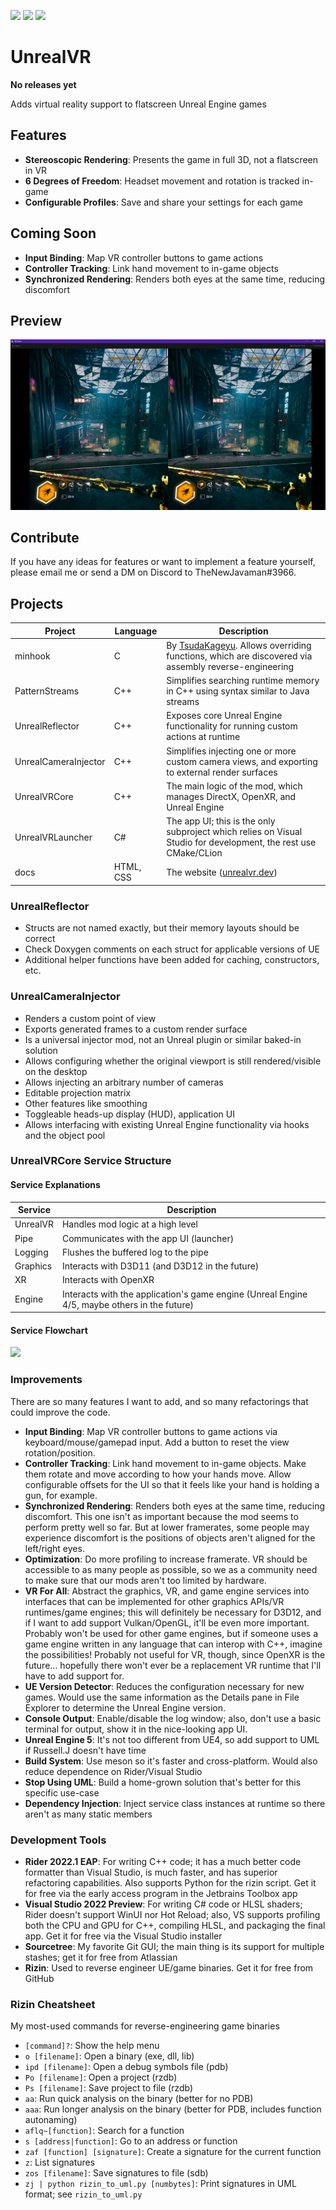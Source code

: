 [![](https://img.shields.io/static/v1?label=Homepage&message=unrealvr.dev&logo=&color=2b2b2b)](https://unrealvr.dev/)
[![](https://img.shields.io/static/v1?label=Discord&message=Flatscreen%20To%20VR&color=5865F2&logo=Discord&logoColor=white)](https://discord.gg/6SEy6WmP5t)
[![](https://img.shields.io/static/v1?label=Patreon&message=gpizarro&color=FF424D&logo=Patreon&logoColor=white)](https://www.patreon.com/gpizarro)

# UnrealVR

**No releases yet**

Adds virtual reality support to flatscreen Unreal Engine games

## Features

- **Stereoscopic Rendering**: Presents the game in full 3D, not a flatscreen in VR
- **6 Degrees of Freedom**: Headset movement and rotation is tracked in-game
- **Configurable Profiles**: Save and share your settings for each game

## Coming Soon

- **Input Binding**: Map VR controller buttons to game actions
- **Controller Tracking**: Link hand movement to in-game objects
- **Synchronized Rendering**: Renders both eyes at the same time, reducing discomfort

## Preview

![](preview.png)

## Contribute

If you have any ideas for features or want to implement a feature yourself, please email me or send a DM on Discord to
TheNewJavaman#3966.

## Projects

| Project              | Language  | Description                                                                                                                          |
|----------------------|-----------|--------------------------------------------------------------------------------------------------------------------------------------|
| minhook              | C         | By [TsudaKageyu](https://github.com/TsudaKageyu). Allows overriding functions, which are discovered via assembly reverse-engineering |
| PatternStreams       | C++       | Simplifies searching runtime memory in C++ using syntax similar to Java streams                                                      |
| UnrealReflector      | C++       | Exposes core Unreal Engine functionality for running custom actions at runtime                                                       |
| UnrealCameraInjector | C++       | Simplifies injecting one or more custom camera views, and exporting to external render surfaces                                      |
| UnrealVRCore         | C++       | The main logic of the mod, which manages DirectX, OpenXR, and Unreal Engine                                                          |
| UnrealVRLauncher     | C#        | The app UI; this is the only subproject which relies on Visual Studio for development, the rest use CMake/CLion                      |
| docs                 | HTML, CSS | The website ([unrealvr.dev](https://unrealvr.dev))                                                                                   |

### UnrealReflector

- Structs are not named exactly, but their memory layouts should be correct
- Check Doxygen comments on each struct for applicable versions of UE
- Additional helper functions have been added for caching, constructors, etc.

### UnrealCameraInjector

- Renders a custom point of view
- Exports generated frames to a custom render surface
- Is a universal injector mod, not an Unreal plugin or similar baked-in solution
- Allows configuring whether the original viewport is still rendered/visible on the desktop
- Allows injecting an arbitrary number of cameras
- Editable projection matrix
- Other features like smoothing
- Toggleable heads-up display (HUD), application UI
- Allows interfacing with existing Unreal Engine functionality via hooks and the object pool

### UnrealVRCore Service Structure

#### Service Explanations

| Service  | Description                                                                                  |
|----------|----------------------------------------------------------------------------------------------|
| UnrealVR | Handles mod logic at a high level                                                            |
| Pipe     | Communicates with the app UI (launcher)                                                      |
| Logging  | Flushes the buffered log to the pipe                                                         |
| Graphics | Interacts with D3D11 (and D3D12 in the future)                                               |
| XR       | Interacts with OpenXR                                                                        |
| Engine   | Interacts with the application's game engine (Unreal Engine 4/5, maybe others in the future) |

#### Service Flowchart

<!-- Click on the link to edit the diagram, then update it here -->

[![](https://mermaid.ink/img/pako:eNrNWFtP40YU_isjrxCtxCIKRVR5WAkCoV2xIg0X7UNeJvaJ42bi8Y7HEIr47z1z8X3sJAVVza5I7PnmzDnfnNvMq-fzALyBt7f3Oo0JieJIDoj-Sci-XMAK9gdkf0ZT2D8g1dePVER0xiDF8Vc7gmMBFctvKBLfzilL4aAYmVF_GQqexYGS-Gl-rP7tl-Mxl3CxDIeccaERZ6dn5-cnDcQ9rGUJmetPUwgXAYgSdHL569HpRQVEfcmFQfUBlqEevTo6Oz8dNUc36KExN1EMOWbqfTrSnwqI0RmwC76uWT06Hg5_G7lQm8zSwLpe7SU5TzZAUPXoicqIx9sQmUN7TUijMKasZ00DcCpmMG_qC_-87e1N4xR-ZBD7cBnRUNCVGkqokJEfJTSWZEWjmNCUPMQCKHuckDsQT5EPTZxc4HigkPf615hz1gFNogQUcKy-OzCMhwpyw8MwisMu1Foo0PdOpdCgZBH5qUJd5787sBDjSlqva7oCcmUeC7CCq3gg_AmEZuXAThmQX-gh-QNjnQy50HLtVoLGtWcOyCVj51JSf0F8yhgECqNGPn_5YogcaIE1WWagLi0H30m0JN-DBKlXMPP4GWWaRdU7Ab4kIpzRn44OiP1_eHT6s3EM5MNuX-5MVkap1k2USojJnAvyF5-lOS4Ah54EGdI_7Je1UO2_wz71um6dAd4muF4-qL4r2vyZQQZf-ayDKKdWJS1GfiF2R6LssvrRaGXkVRjy-WpF48DFUm5QB0fo_w6K8K16xq8P40AvlAutMVCZmLvxTqQYLbX8EcvSBZll8zkIBxfWrCYVvSE3syGngnUrN1LoS44hbTdFGQPRk4k9u4HG-NtYZaYc74znRqy-bwtKyrXYmmM6PGanTbCKrkXpTepTCF0X-1HypcAmoWBmTSFNsSS5URMIlbML7HSSTJIF0spApG7wEO3F5_SZJv5CVRUBKc-EDwV-Lep0NNyk1NValaf3Dtvy4bY65USrlM9jfK8MbWvlmvY758uKJQlOgrjQIMf1WtPUztqUO7jTIjPYViyfpNUKVfnCsrbMcWbUesE1yAlayDJZ2VUHxU7ezQblq3XrgStEf4PRRLRWs_r0kVM31JGJdskVx1ieH5JATW9li3KhthX3yCFZKErLIl1wmacK0yfcW7o3Fv5vmYT1f5BBqnvk5HWnLNK04u45kti7DMcPBF6gw4MN5WOewgY_bvqnc8oHeab1Ax_9QFAyun3cFiq4pFUn5kkRnj2TE0Zf8C2NVqWxwbZLMu7THeOmDI_OcKrGTW_UzIqo-T6puWU1c7mS49hkw2boFFmxDJ68Jx-X-fN_E0GlPY3pVfM_IoqunVGki3A2W0VyJGzS6ogH9ERyA3NZFdKsvRdYqLElrUpqlWc8jaDDYuylvb5qgxRNj_E8S9JMzKkPlTisUjfUdbXDhG3q88SsMs8YS30B2Ff_yMrTSbXQKr22KLONNkcz3GGLInYShYteZq-wk6zxWiFt637mnQXu5BD7NZ5oz2c2LTkEOg6hl9A4hAJLESMaMsrDSrOrVus6O2pnT51r6ep0nb2uNX7XU2ujEpXL7tBLTWCFz7qR0pnsX3cvrWbVqc52waBVSir5tR_OgKb9ze17WlVzTnDY0nWoyBXqOQLUJ6hLJ-cJg3SE8yKTAX-OHQeXXc8W-tzqtK44rbrPsI6TdEVsGTUtuWWQtcNsyDAv1xDtG4vOC4ZWqXQuL2sR1L5i-srVQYdzZt-kjSuiPl3qsjdkO-_Aw_YHRwJv4OnL86mnL8mnnrr5DWBOM8xy3jR-Q2imW5SrIJJceANzS-7RTPK7l9j3BlJkkIPsDadFvf0DBTGj1g)](https://mermaid.live/edit#pako:eNrNWFtP40YU_isjrxCtxCIKRVR5WAkCoV2xIg0X7UNeJvaJ42bi8Y7HEIr47z1z8X3sJAVVza5I7PnmzDnfnNvMq-fzALyBt7f3Oo0JieJIDoj-Sci-XMAK9gdkf0ZT2D8g1dePVER0xiDF8Vc7gmMBFctvKBLfzilL4aAYmVF_GQqexYGS-Gl-rP7tl-Mxl3CxDIeccaERZ6dn5-cnDcQ9rGUJmetPUwgXAYgSdHL569HpRQVEfcmFQfUBlqEevTo6Oz8dNUc36KExN1EMOWbqfTrSnwqI0RmwC76uWT06Hg5_G7lQm8zSwLpe7SU5TzZAUPXoicqIx9sQmUN7TUijMKasZ00DcCpmMG_qC_-87e1N4xR-ZBD7cBnRUNCVGkqokJEfJTSWZEWjmNCUPMQCKHuckDsQT5EPTZxc4HigkPf615hz1gFNogQUcKy-OzCMhwpyw8MwisMu1Foo0PdOpdCgZBH5qUJd5787sBDjSlqva7oCcmUeC7CCq3gg_AmEZuXAThmQX-gh-QNjnQy50HLtVoLGtWcOyCVj51JSf0F8yhgECqNGPn_5YogcaIE1WWagLi0H30m0JN-DBKlXMPP4GWWaRdU7Ab4kIpzRn44OiP1_eHT6s3EM5MNuX-5MVkap1k2USojJnAvyF5-lOS4Ah54EGdI_7Je1UO2_wz71um6dAd4muF4-qL4r2vyZQQZf-ayDKKdWJS1GfiF2R6LssvrRaGXkVRjy-WpF48DFUm5QB0fo_w6K8K16xq8P40AvlAutMVCZmLvxTqQYLbX8EcvSBZll8zkIBxfWrCYVvSE3syGngnUrN1LoS44hbTdFGQPRk4k9u4HG-NtYZaYc74znRqy-bwtKyrXYmmM6PGanTbCKrkXpTepTCF0X-1HypcAmoWBmTSFNsSS5URMIlbML7HSSTJIF0spApG7wEO3F5_SZJv5CVRUBKc-EDwV-Lep0NNyk1NValaf3Dtvy4bY65USrlM9jfK8MbWvlmvY758uKJQlOgrjQIMf1WtPUztqUO7jTIjPYViyfpNUKVfnCsrbMcWbUesE1yAlayDJZ2VUHxU7ezQblq3XrgStEf4PRRLRWs_r0kVM31JGJdskVx1ieH5JATW9li3KhthX3yCFZKErLIl1wmacK0yfcW7o3Fv5vmYT1f5BBqnvk5HWnLNK04u45kti7DMcPBF6gw4MN5WOewgY_bvqnc8oHeab1Ax_9QFAyun3cFiq4pFUn5kkRnj2TE0Zf8C2NVqWxwbZLMu7THeOmDI_OcKrGTW_UzIqo-T6puWU1c7mS49hkw2boFFmxDJ68Jx-X-fN_E0GlPY3pVfM_IoqunVGki3A2W0VyJGzS6ogH9ERyA3NZFdKsvRdYqLElrUpqlWc8jaDDYuylvb5qgxRNj_E8S9JMzKkPlTisUjfUdbXDhG3q88SsMs8YS30B2Ff_yMrTSbXQKr22KLONNkcz3GGLInYShYteZq-wk6zxWiFt637mnQXu5BD7NZ5oz2c2LTkEOg6hl9A4hAJLESMaMsrDSrOrVus6O2pnT51r6ep0nb2uNX7XU2ujEpXL7tBLTWCFz7qR0pnsX3cvrWbVqc52waBVSir5tR_OgKb9ze17WlVzTnDY0nWoyBXqOQLUJ6hLJ-cJg3SE8yKTAX-OHQeXXc8W-tzqtK44rbrPsI6TdEVsGTUtuWWQtcNsyDAv1xDtG4vOC4ZWqXQuL2sR1L5i-srVQYdzZt-kjSuiPl3qsjdkO-_Aw_YHRwJv4OnL86mnL8mnnrr5DWBOM8xy3jR-Q2imW5SrIJJceANzS-7RTPK7l9j3BlJkkIPsDadFvf0DBTGj1g)

### Improvements

There are so many features I want to add, and so many refactorings that could improve the code.

- **Input Binding**: Map VR controller buttons to game actions via keyboard/mouse/gamepad input. Add a button to reset
  the view rotation/position.
- **Controller Tracking**: Link hand movement to in-game objects. Make them rotate and move according to how your
  hands move. Allow configurable offsets for the UI so that it feels like your hand is holding a gun, for example.
- **Synchronized Rendering**: Renders both eyes at the same time, reducing discomfort. This one isn't as important
  because the mod seems to perform pretty well so far. But at lower framerates, some people may experience discomfort is
  the positions of objects aren't aligned for the left/right eyes.
- **Optimization**: Do more profiling to increase framerate. VR should be accessible to as many people as possible, so
  we as a community need to make sure that our mods aren't too limited by hardware.
- **VR For All**: Abstract the graphics, VR, and game engine services into interfaces that can be implemented for other
  graphics APIs/VR runtimes/game engines; this will definitely be necessary for D3D12, and if I want to add support
  Vulkan/OpenGL, it'll be even more important. Probably won't be used for other game engines, but if someone uses a game
  engine written in any language that can interop with C++, imagine the possibilities! Probably not useful for VR,
  though, since OpenXR is the future... hopefully there won't ever be a replacement VR runtime that I'll have to add
  support for.
- **UE Version Detector**: Reduces the configuration necessary for new games. Would use the same information as the
  Details pane in File Explorer to determine the Unreal Engine version.
- **Console Output**: Enable/disable the log window; also, don't use a basic terminal for output, show it in the
  nice-looking app UI.
- **Unreal Engine 5**: It's not too different from UE4, so add support to UML if Russell.J doesn't have time
- **Build System**: Use meson so it's faster and cross-platform. Would also reduce dependence on Rider/Visual Studio
- **Stop Using UML**: Build a home-grown solution that's better for this specific use-case
- **Dependency Injection**: Inject service class instances at runtime so there aren't as many static members

### Development Tools

- **Rider 2022.1 EAP**: For writing C++ code; it has a much better code formatter than Visual Studio, is much faster,
  and has superior refactoring capabilities. Also supports Python for the rizin script. Get it for free via the early
  access program in the Jetbrains Toolbox app
- **Visual Studio 2022 Preview**: For writing C# code or HLSL shaders; Rider doesn't support WinUI nor Hot Reload; also,
  VS supports profiling both the CPU and GPU for C++, compiling HLSL, and packaging the final app. Get it for free via
  the Visual Studio installer
- **Sourcetree**: My favorite Git GUI; the main thing is its support for multiple stashes; get it for free from
  Atlassian
- **Rizin**: Used to reverse engineer UE/game binaries. Get it for free from GitHub

### Rizin Cheatsheet

My most-used commands for reverse-engineering game binaries

- `[command]?`: Show the help menu
- `o [filename]`: Open a binary (exe, dll, lib)
- `ipd [filename]`: Open a debug symbols file (pdb)
- `Po [filename]`: Open a project (rzdb)
- `Ps [filename]`: Save project to file (rzdb)
- `aa`: Run quick analysis on the binary (better for no PDB)
- `aaa`: Run longer analysis on the binary (better for PDB, includes function autonaming)
- `aflq~[function]`: Search for a function
- `s [address|function]`: Go to an address or function
- `zaf [function] [signature]`: Create a signature for the current function
- `z`: List signatures
- `zos [filename]`: Save signatures to file (sdb)
- `zj | python rizin_to_uml.py [numbytes]`: Print signatures in UML format; see `rizin_to_uml.py`
